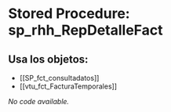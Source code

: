 # Stored Procedure: sp_rhh_RepDetalleFact

## Usa los objetos:
- [[SP_fct_consultadatos]]
- [[vtu_fct_FacturaTemporales]]

*No code available.*
